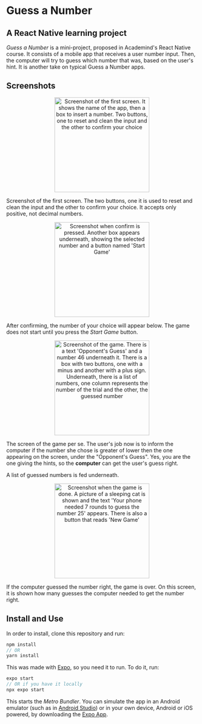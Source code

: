 # Guess a Number
## A React Native learning project

*Guess a Number* is a mini-project, proposed in Academind's React Native course. It consists of a mobile app that receives a user number input. Then, the computer will try to guess which number that was, based on the user's hint. It is another take on typical Guess a Number apps.

## Screenshots
<p align="center">
  <img src="https://github.com/yogmel/rn-guess-a-number/readme-img/01.png" alt="Screenshot of the first screen. It shows the name of the app, then a box to insert a number. Two buttons, one to reset and clean the input and the other to confirm your choice"width="250">
</p>

Screenshot of the first screen. The two buttons, one it is used to reset and clean the input and the other to confirm your choice. It accepts only positive, not decimal numbers.

<p align="center">
 <img src="https://github.com/yogmel/rn-guess-a-number/readme-img/03.png" alt="Screenshot when confirm is pressed. Another box appears underneath, showing the selected number and a button named 'Start Game'"width="250">
</p>

After confirming, the number of your choice will appear below. The game does not start until you press the *Start Game* button.

<p align="center">
 <img src="https://github.com/yogmel/rn-guess-a-number/readme-img/04.png" alt="Screenshot of the game. There is a text 'Opponent's Guess' and a number 46 underneath it. There is a box with two buttons, one with a minus and another with a plus sign. Underneath, there is a list of numbers, one column represents the number of the trial and the other, the guessed number"width="250">
</p>

The screen of the game per se. The user's job now is to inform the computer if the number she chose is greater of lower then the one appearing on the screen, under the "Opponent's Guess". Yes, you are the one giving the hints, so the **computer** can get the user's guess right.

A list of guessed numbers is fed underneath.

<p align="center">
 <img src="https://github.com/yogmel/rn-guess-a-number/readme-img/05.png" alt="Screenshot when the game is done. A picture of a sleeping cat is shown and the text 'Your phone needed 7 rounds to guess the number 25' appears. There is also a button that reads 'New Game'"width="250">
</p>

If the computer guessed the number right, the game is over. On this screen, it is shown how many guesses the computer needed to get the number right.

## Install and Use
In order to install, clone this repository and run:
```javascript
npm install
// OR
yarn install
```

This was made with [Expo](https://expo.io/), so you need it to run. To do it, run:
```javascript
expo start
// OR if you have it locally
npx expo start
```

This starts the *Metro Bundler*. You can simulate the app in an Android emulator (such as in [Android Studio](https://developer.android.com/studio)) or in your own device, Android or iOS powered, by downloading the [Expo App](https://expo.io/tools#client).
